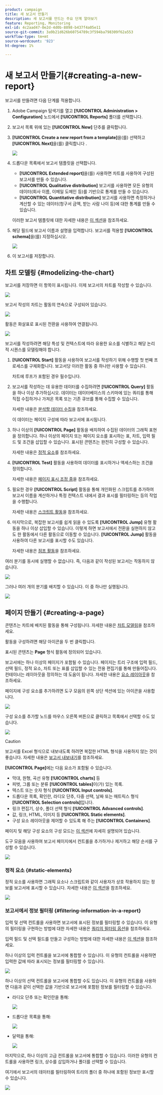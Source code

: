 ```yaml
---
product: campaign
title: 새 보고서 만들기
description: 새 보고서를 만드는 주요 단계 알아보기
feature: Reporting, Monitoring
exl-id: 4c2aad47-0e2d-4d0b-8898-b437f4a05e11
source-git-commit: 3a9b21d626b60754789c3f594ba798309f62a553
workflow-type: tm+mt
source-wordcount: '923'
ht-degree: 1%

---
```


# 새 보고서 만들기{#creating-a-new-report}



보고서를 만들려면 다음 단계를 적용합니다.

1. Adobe Campaign 탐색기를 열고 **[!UICONTROL Administration > Configuration]** 노드에서 **[!UICONTROL Reports]** 폴더를 선택합니다.
1. 보고서 목록 위에 있는 **[!UICONTROL New]** 단추를 클릭합니다.
1. **[!UICONTROL Create a new report from a template]**&#x200B;을(를) 선택하고 **[!UICONTROL Next]**&#x200B;을(를) 클릭합니다 .

   ![](assets/s_ncs_advuser_report_wizard_new_01.png)

1. 드롭다운 목록에서 보고서 템플릿을 선택합니다.

   * **[!UICONTROL Extended report]**&#x200B;을(를) 사용하면 차트를 사용하여 구성된 보고서를 만들 수 있습니다.
   * **[!UICONTROL Qualitative distribution]** 보고서를 사용하면 모든 유형의 데이터(회사 이름, 이메일 도메인 등)를 기반으로 통계를 만들 수 있습니다.
   * **[!UICONTROL Quantitative distribution]** 보고서를 사용하면 측정하거나 계산할 수 있는 데이터(청구서 금액, 받는 사람 나이 등)에 대한 통계를 만들 수 있습니다.

   이러한 보고서 템플릿에 대한 자세한 내용은 [이 섹션](../../reporting/using/about-descriptive-analysis.md)을 참조하세요.

1. 해당 필드에 보고서 이름과 설명을 입력합니다. 보고서를 적용할 **[!UICONTROL schema]**&#x200B;을(를) 지정하십시오.

   ![](assets/s_ncs_advuser_report_wizard_020.png)

1. 이 보고서를 저장합니다.

## 차트 모델링 {#modelizing-the-chart}

보고서를 저장하면 이 항목이 표시됩니다. 이제 보고서의 차트를 작성할 수 있습니다.

![](assets/s_ncs_user_report_wizard_021.png)

보고서 작성의 차트는 활동의 연속으로 구성되어 있습니다.

![](assets/s_ncs_advuser_report_wizard_031.png)

활동은 화살표로 표시된 전환을 사용하여 연결됩니다.

![](assets/s_ncs_advuser_report_wizard_032.png)

보고서를 작성하려면 해당 특성 및 컨텍스트에 따라 유용한 요소를 식별하고 해당 논리적 시퀀스를 모델링해야 합니다.

1. **[!UICONTROL Start]** 활동을 사용하여 보고서를 작성하기 위해 수행할 첫 번째 프로세스를 구체화합니다. 보고서당 이러한 활동 중 하나만 사용할 수 있습니다.

   차트에 루프가 포함된 경우 필수입니다.

1. 보고서를 작성하는 데 유용한 데이터를 수집하려면 **[!UICONTROL Query]** 활동을 하나 이상 추가하십시오. 데이터는 데이터베이스의 스키마에 있는 쿼리를 통해 직접 수집하거나 가져온 목록 또는 기존 큐브를 통해 수집할 수 있습니다.

   자세한 내용은 [분석할 데이터 수집](../../reporting/using/collecting-data-to-analyze.md)을 참조하세요.

   이 데이터는 페이지 구성에 따라 보고서에 표시됩니다.

1. 하나 이상의 **[!UICONTROL Page]** 활동을 배치하여 수집된 데이터의 그래픽 표현을 정의합니다. 하나 이상의 페이지 또는 페이지 요소를 표시하는 표, 차트, 입력 필드 및 조건을 삽입할 수 있습니다. 표시된 콘텐츠는 완전히 구성할 수 있습니다.

   자세한 내용은 [정적 요소](#static-elements)를 참조하세요.

1. **[!UICONTROL Test]** 활동을 사용하여 데이터를 표시하거나 액세스하는 조건을 정의합니다.

   자세한 내용은 [페이지 표시 조정 중](../../reporting/using/defining-a-conditional-content.md#conditioning-page-display)을 참조하세요.

1. 필요한 경우 **[!UICONTROL Script]** 활동을 통해 개인화된 스크립트를 추가하여 보고서 이름을 계산하거나 특정 컨텍스트 내에서 결과 표시를 필터링하는 등의 작업을 수행합니다.

   자세한 내용은 [스크립트 활동](../../reporting/using/advanced-functionalities.md#script-activity)을 참조하세요.

1. 마지막으로, 복잡한 보고서를 쉽게 읽을 수 있도록 **[!UICONTROL Jump]** 유형 활동을 하나 이상 삽입할 수 있습니다. 이렇게 하면 보고서에서 전환을 실현하지 않고도 한 활동에서 다른 활동으로 이동할 수 있습니다. **[!UICONTROL Jump]** 활동을 사용하여 다른 보고서를 표시할 수도 있습니다.

   자세한 내용은 [점프 활동](../../reporting/using/advanced-functionalities.md#jump-activity)을 참조하세요.

여러 분기를 동시에 실행할 수 없습니다. 즉, 다음과 같이 작성된 보고서는 작동하지 않습니다.

![](assets/reporting_graph_sample_ko.png)

그러나 여러 개의 분기를 배치할 수 있습니다. 이 중 하나만 실행됩니다.

![](assets/reporting_graph_sample_ok.png)

## 페이지 만들기 {#creating-a-page}

콘텐츠는 차트에 배치된 활동을 통해 구성됩니다. 자세한 내용은 [차트 모델링](#modelizing-the-chart)을 참조하세요.

활동을 구성하려면 해당 아이콘을 두 번 클릭합니다.

표시된 콘텐츠는 **Page** 형식 활동에 정의되어 있습니다.

보고서에는 하나 이상의 페이지가 포함될 수 있습니다. 페이지는 트리 구조에 입력 필드, 선택 필드, 정적 요소, 차트 또는 표를 삽입할 수 있는 전용 편집기를 통해 만들어집니다. 컨테이너는 레이아웃을 정의하는 데 도움이 됩니다. 자세한 내용은 [요소 레이아웃](../../reporting/using/element-layout.md)을 참조하세요.

페이지에 구성 요소를 추가하려면 도구 모음의 왼쪽 상단 섹션에 있는 아이콘을 사용합니다.

![](assets/reporting_add_component_in_page.png)

구성 요소를 추가할 노드를 마우스 오른쪽 버튼으로 클릭하고 목록에서 선택할 수도 있습니다.

![](assets/s_ncs_advuser_report_wizard_09.png)

>[!CAUTION]
>
>보고서를 Excel 형식으로 내보내도록 하려면 복잡한 HTML 형식을 사용하지 않는 것이 좋습니다. 자세한 내용은 [보고서 내보내기](../../reporting/using/actions-on-reports.md#exporting-a-report)를 참조하세요.

**[!UICONTROL Page]**&#x200B;에는 다음 요소가 포함될 수 있습니다.

* 막대, 원형, 곡선 유형 **[!UICONTROL charts]** 등
* 피벗, 그룹 또는 분류 **[!UICONTROL tables]**&#x200B;이(가) 있는 목록.
* 텍스트 또는 숫자 형식 **[!UICONTROL Input controls]**.
* 드롭다운 목록, 확인란, 라디오 단추, 다중 선택, 날짜 또는 매트릭스 형식 **[!UICONTROL Selection controls]**&#x200B;입니다.
* 링크 편집기, 상수, 폴더 선택 형식 **[!UICONTROL Advanced controls]**.
* 값, 링크, HTML, 이미지 등 **[!UICONTROL Static elements]**.
* 구성 요소 레이아웃을 제어할 수 있도록 해 주는 **[!UICONTROL Containers]**.

페이지 및 해당 구성 요소의 구성 모드는 [이 섹션](../../web/using/about-web-forms.md)에 자세히 설명되어 있습니다.

도구 모음을 사용하여 보고서 페이지에서 컨트롤을 추가하거나 제거하고 해당 순서를 구성할 수 있습니다.

![](assets/s_ncs_advuser_report_wizard_08.png)

### 정적 요소 {#static-elements}

정적 요소를 사용하면 그래픽 요소나 스크립트와 같이 사용자가 상호 작용하지 않는 정보를 보고서에 표시할 수 있습니다. 자세한 내용은 [이 섹션](../../web/using/static-elements-in-a-web-form.md#inserting-html-content)을 참조하세요.

![](assets/s_advuser_report_page_activity_03.png)

### 보고서에서 정보 필터링 {#filtering-information-in-a-report}

입력 및 선택 컨트롤을 사용하면 보고서에 표시된 정보를 필터링할 수 있습니다. 이 유형의 필터링을 구현하는 방법에 대한 자세한 내용은 [쿼리의 필터링 옵션](../../reporting/using/collecting-data-to-analyze.md#filtering-options-in-the-queries)을 참조하세요.

입력 필드 및 선택 필드를 만들고 구성하는 방법에 대한 자세한 내용은 [이 섹션](../../web/using/about-web-forms.md)을 참조하세요.

하나 이상의 입력 컨트롤을 보고서에 통합할 수 있습니다. 이 유형의 컨트롤을 사용하면 입력한 값에 따라 표시되는 정보를 필터링할 수 있습니다.

![](assets/reporting_control_text.png)

하나 이상의 선택 컨트롤을 보고서에 통합할 수도 있습니다. 이 유형의 컨트롤을 사용하면 다음과 같이 선택한 값을 기반으로 보고서에 포함된 정보를 필터링할 수 있습니다.

* 라디오 단추 또는 확인란을 통해:

  ![](assets/reporting_radio_buttons.png)

* 드롭다운 목록을 통해:

  ![](assets/reporting_control_list.png)

* 달력을 통해:

  ![](assets/reporting_control_date.png)

마지막으로, 하나 이상의 고급 컨트롤을 보고서에 통합할 수 있습니다. 이러한 유형의 컨트롤을 사용하면 링크, 상수를 삽입하거나 폴더를 선택할 수 있습니다.

여기에서 보고서의 데이터를 필터링하여 트리의 폴더 중 하나에 포함된 정보만 표시할 수 있습니다.

![](assets/reporting_control_folder.png)
